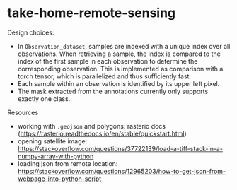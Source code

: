 # take-home-remote-sensing

Design choices:
- In `Observation_dataset`, samples are indexed with a unique index over all observations. When retrieving a sample, the index is compared to the index of the first sample in each observation to determine the corresponding observation. This is implemented as comparison with a torch tensor, which is parallelized and thus sufficiently fast. 
- Each sample within an observation is identified by its upper left pixel. 
- The mask extracted from the annotations currently only supports exactly one class.

Resources
- working with `.geojson` and polygons: rasterio docs (https://rasterio.readthedocs.io/en/stable/quickstart.html)
- opening satellite image: https://stackoverflow.com/questions/37722139/load-a-tiff-stack-in-a-numpy-array-with-python
- loading json from remote location: https://stackoverflow.com/questions/12965203/how-to-get-json-from-webpage-into-python-script